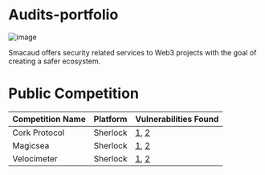 # Audits-portfolio

![image](https://github.com/user-attachments/assets/0f48dd8f-1564-4a3c-8d4c-6b006751954e)

Smacaud offers security related services to Web3 projects with the goal of creating a safer ecosystem. 


# Public Competition

| Competition Name   | Platform         | Vulnerabilities Found                                      |
|--------------------|------------------|-----------------------------------------------------------|
| Cork Protocol      | Sherlock         | [1](https://github.com/sherlock-audit/2024-08-cork-protocol-judging/issues/154), [2](https://github.com/sherlock-audit/2024-08-cork-protocol-judging/issues/151) |
| Magicsea           | Sherlock         | [1](https://github.com/sherlock-audit/2024-06-magicsea-judging/issues/427), [2](https://github.com/sherlock-audit/2024-06-magicsea-judging/issues/426)         |
| Velocimeter        | Sherlock         | [1](https://github.com/sherlock-audit/2024-06-velocimeter-judging/issues/276), [2](https://github.com/sherlock-audit/2024-06-velocimeter-judging/issues/278)   |
                                      
